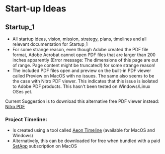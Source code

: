 # Start-up Ideas
## Startup_1
* All startup ideas, vision, mission, strategy, plans, timelines and all relevant documentation for Startup_1
* For some strange reason, even though Adobe created the PDF file format, Adobe Acrobat cannot open PDF files that are larger than 200 inches apparently (Error message: The dimensions of this page are out of range. Page content might be truncated!) for some strange reason!
* The included PDF files open and preview on the built-in PDF viewer called Preview on MacOS with no issues. The same also seems to be the case with Nitro PDF viewer. This indicates that this issue is isolated to Adobe PDF products. This hasn't been tested on Windows/Linux OSes yet.

Current Suggestion is to download this alternative free PDF viewer instead: [Nitro PDF](https://www.gonitro.com)

### Project Timeline:
* Is created using a tool called [Aeon Timeline](https://timeline.app) (available for MacOS and Windows)
* Alternatively, this can be downloaded for free when bundled with a paid [SetApp](http://setapp.com) subscription on MacOS
